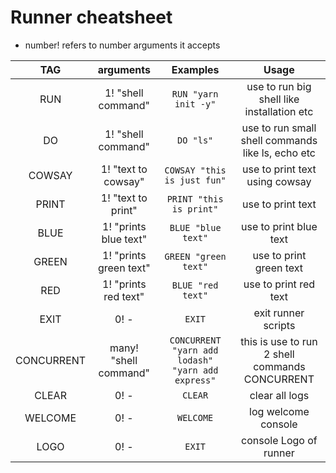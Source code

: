 # Runner cheatsheet

- number! refers to number arguments it accepts

|    TAG     |       arguments        |                     Examples                      |                       Usage                       |
| :--------: | :--------------------: | :-----------------------------------------------: | :-----------------------------------------------: |
|    RUN     |   1! "shell command"   |               `RUN "yarn init -y"`                |    use to run big shell like installation etc     |
|     DO     |   1! "shell command"   |                     `DO "ls"`                     | use to run small shell commands like ls, echo etc |
|   COWSAY   |  1! "text to cowsay"   |            `COWSAY "this is just fun"`            |          use to print text using cowsay           |
|   PRINT    |   1! "text to print"   |              `PRINT "this is print"`              |                 use to print text                 |
|    BLUE    | 1! "prints blue text"  |                `BLUE "blue text"`                 |              use to print blue text               |
|   GREEN    | 1! "prints green text" |               `GREEN "green text"`                |              use to print green text              |
|    RED     |  1! "prints red text"  |                 `BLUE "red text"`                 |               use to print red text               |
|    EXIT    |          0! -          |                      `EXIT`                       |                exit runner scripts                |
| CONCURRENT | many! "shell command"  | `CONCURRENT "yarn add lodash" "yarn add express"` |  this is use to run 2 shell commands CONCURRENT   |
|   CLEAR    |          0! -          |                      `CLEAR`                      |                  clear all logs                   |
|  WELCOME   |          0! -          |                     `WELCOME`                     |                log welcome console                |
|    LOGO    |          0! -          |                      `EXIT`                       |              console Logo of runner               |
